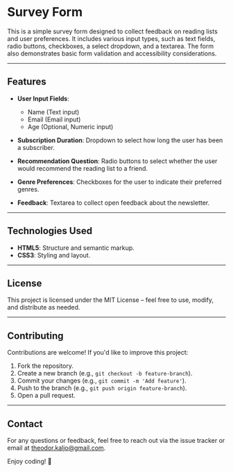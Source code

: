 # Survey Form

This is a simple survey form designed to collect feedback on reading lists and user preferences. It includes various input types, such as text fields, radio buttons, checkboxes, a select dropdown, and a textarea. The form also demonstrates basic form validation and accessibility considerations.

---

## Features

- **User Input Fields**:
  - Name (Text input)
  - Email (Email input)
  - Age (Optional, Numeric input)
  
- **Subscription Duration**: Dropdown to select how long the user has been a subscriber.
  
- **Recommendation Question**: Radio buttons to select whether the user would recommend the reading list to a friend.
  
- **Genre Preferences**: Checkboxes for the user to indicate their preferred genres.

- **Feedback**: Textarea to collect open feedback about the newsletter.

---

## Technologies Used

- **HTML5**: Structure and semantic markup.
- **CSS3**: Styling and layout.

---

## License

This project is licensed under the MIT License – feel free to use, modify, and distribute as needed.

---

## Contributing

Contributions are welcome! If you'd like to improve this project:

1. Fork the repository.
2. Create a new branch (e.g., `git checkout -b feature-branch`).
3. Commit your changes (e.g., `git commit -m 'Add feature'`).
4. Push to the branch (e.g., `git push origin feature-branch`).
5. Open a pull request.

---

## Contact

For any questions or feedback, feel free to reach out via the issue tracker or email at theodor.kaljo@gmail.com.

Enjoy coding! 🚀